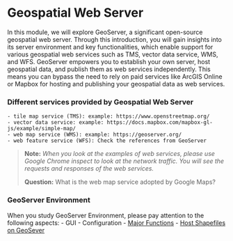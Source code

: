 # Geospatial Web Server

In this module, we will explore GeoServer, a significant open-source geospatial web server. Through this introduction, you will gain insights into its server environment and key functionalities, which enable support for various geospatial web services such as TMS, vector data service, WMS, and WFS. GeoServer empowers you to establish your own server, host geospatial data, and publish them as web services independently. This means you can bypass the need to rely on paid services like ArcGIS Online or Mapbox for hosting and publishing your geospatial data as web services.

### Different services provided by Geospatial Web Server
    - tile map service (TMS): example: https://www.openstreetmap.org/
    - vector data service: example: https://docs.mapbox.com/mapbox-gl-js/example/simple-map/
    - web map service (WMS): example: https://geoserver.org/
    - web feature service (WFS): Check the references from GeoServer

> **Note:** *When you look at the examples of web services, please use Google Chrome inspect to look at the network traffic. You will see the requests and responses of the web services.*
> 
> **Question:** What is the web map service adopted by Google Maps?

### GeoServer Environment

When you study GeoServer Environment, please pay attention to the following aspects:
    - GUI
    - Configuration
    - [Major Functions](http://geoserver.org/release/stable/)
    - [Host Shapefiles on GeoSever](https://docs.geoserver.org/latest/en/user/gettingstarted/shapefile-quickstart/index.html)
